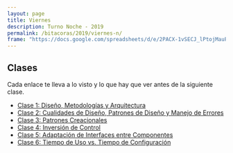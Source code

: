 ```yaml
---
layout: page
title: Viernes
description: Turno Noche - 2019
permalink: /bitacoras/2019/viernes-n/
frame: "https://docs.google.com/spreadsheets/d/e/2PACX-1vSECJ_lPtojMauPxZebtPwOYjHdfgjlqNK7qOPr0ntCM67pC5ZE7TZvCmkZcJXVXp8T-ftoxQtTgSku/pubhtml?gid=0&amp;single=true&amp;widget=true&amp;headers=false"
---
```

## Clases

Cada enlace te lleva a lo visto y lo que hay que ver antes de la siguiente clase.

- [Clase 1: Diseño, Metodologías y Arquitectura]({{site.baseurl}}/bitacoras/2019/viernes-n/clase-1)
- [Clase 2: Cualidades de Diseño, Patrones de Diseño y Manejo de Errores]({{site.baseurl}}/bitacora/viernes-n/clase-2)
- [Clase 3: Patrones Creacionales]({{site.baseurl}}/bitacoras/2019/viernes-n/clase-3)
- [Clase 4: Inversión de Control]({{site.baseurl}}/bitacoras/2019/viernes-n/clase-4)
- [Clase 5: Adaptación de Interfaces entre Componentes]({{site.baseurl}}/bitacoras/2019/viernes-n/clase-5)
- [Clase 6: Tiempo de Uso vs. Tiempo de Configuración]({{site.baseurl}}/bitacoras/2019/viernes-n/clase-6)

<!--
- [Clase 7: Eventos y Notificaciones]({{site.baseurl}}/bitacora/viernes-n/clase-7)
- [Clase 8: MVC y UI]({{site.baseurl}}/bitacora/viernes-n/clase-8)
- [Clase 9: Patrones de Comunicación entre Componentes]({{site.baseurl}}/bitacora/viernes-n/clase-9)
- [Clase 10: Manejo del Cambio, Deuda Tecnica y Refactoring]({{site.baseurl}}/bitacora/viernes-n/clase-10)
- [Clase 11: Diseño y Metodologías de Desarrollo]({{site.baseurl}}/bitacora/viernes-n/clase-11)
- [Clase 12: Modelo Relacional, Normalización y Denormalización]({{site.baseurl}}/bitacora/viernes-n/clase-12)
- [Clase 13: ORM, Relaciones e Identidad]({{site.baseurl}}/bitacora/viernes-n/clase-13)
- [Clase 14: ORM, Mapeo de Herencia y Ciclo de Vida]({{site.baseurl}}/bitacora/viernes-n/clase-14)
- [Clase 15: ORM, Colecciones y Migraciones]({{site.baseurl}}/bitacora/viernes-n/clase-15)
- [Clase 16: Arquitectura Web]({{site.baseurl}}/bitacora/viernes-n/clase-16)
- [Clase 17: Diseño Web, parte 1]({{site.baseurl}}/bitacora/viernes-n/clase-17)
- [Clase 18: Diseño Web, parte 2]({{site.baseurl}}/bitacora/viernes-n/clase-18)
- [Clase 19: Usabilidad y Experiencia de Usuario]({{site.baseurl}}/bitacora/viernes-n/clase-19)
- [Clase 20: Arquitectura (parte 1)]({{site.baseurl}}/bitacora/viernes-n/clase-20)
- [Clase 21: Arquitectura (parte 2)]({{site.baseurl}}/bitacora/viernes-n/clase-21)
- [Clase 22: Arquitectura (parte 3)]({{site.baseurl}}/bitacora/viernes-n/clase-22)
-->
